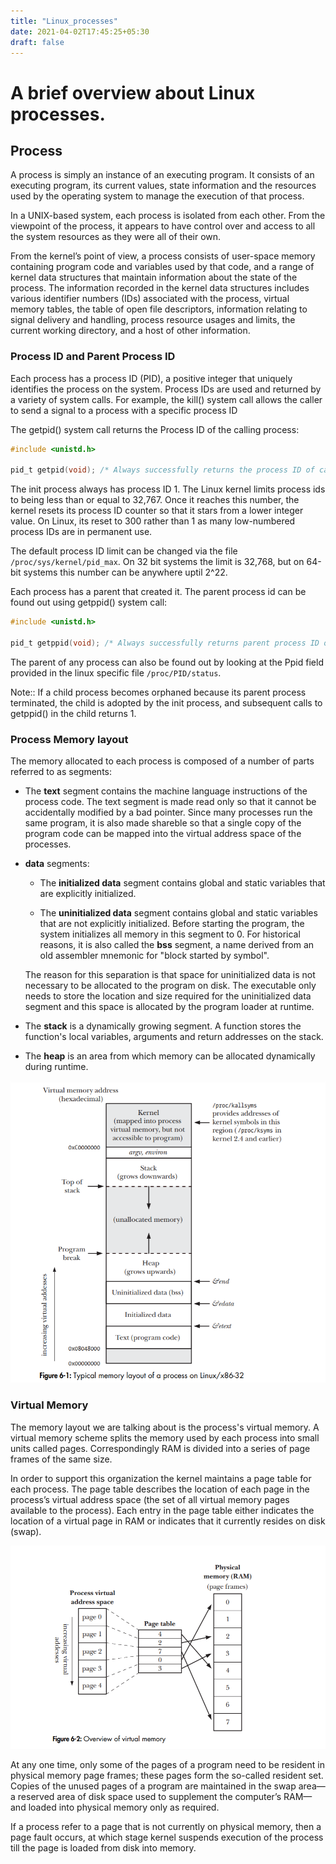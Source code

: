 ```yaml
---
title: "Linux_processes"
date: 2021-04-02T17:45:25+05:30
draft: false
---
```


# A brief overview about Linux processes.

## Process

A process is simply an instance of an executing program.
It consists of an executing program, its current values, state
information and the resources used by the operating system to manage
the execution of that process.

In a UNIX-based system, each process is isolated from each other.
From the viewpoint of the process, it appears to have control over
and access to all the system resources as they were all of their own.

From the kernel’s point of view, a process consists of user-space memory
containing program code and variables used by that code, and a range of kernel
data structures that maintain information about the state of the process. The
information recorded in the kernel data structures includes various identifier
numbers (IDs) associated with the process, virtual memory tables, the table of
open file descriptors, information relating to signal delivery and handling, 
process resource usages and limits, the current working directory, and
a host of other information.

### Process ID and Parent Process ID

Each process has a process ID (PID), a positive integer that uniquely identifies the
process on the system. Process IDs are used and returned by a variety of system
calls. For example, the kill() system call allows the caller to 
send a signal to a process with a specific process ID

The getpid() system call returns the Process ID of the calling process:

```c
#include <unistd.h>

pid_t getpid(void); /* Always successfully returns the process ID of caller */
```

The init process always has process ID 1.
The Linux kernel limits process ids to being less than or equal to 32,767.
Once it reaches this number, the kernel resets its process ID counter so that
it stars from a lower integer value. On Linux, its reset to 300 rather than 1
as many low-numbered process IDs are in permanent use.

The default process ID limit can be changed via the file `/proc/sys/kernel/pid_max`.
On 32 bit systems the limit is 32,768, but on 64-bit systems this number can be
anywhere uptil 2^22.

Each process has a parent that created it. The parent process id can be found out
using getppid() system call:

```c
#include <unistd.h>

pid_t getppid(void); /* Always successfully returns parent process ID of caller */
```

The parent of any process can also be found out by looking at the Ppid field provided
in the linux specific file `/proc/PID/status`.

Note:: If a child process becomes orphaned because its parent process terminated,
the child is adopted by the init process, and subsequent calls to getppid() in the
child returns 1.

### Process Memory layout

The memory allocated to each process is composed of a number of parts
referred to as segments:

* The **text** segment contains the machine language instructions of the
  process code. The text segment is made read only so that it cannot be
  accidentally modified by a bad pointer.
  Since many processes run the same program, it is also made shareble so
  that a single copy of the program code can be mapped into the virtual
  address space of the processes.

* **data** segments:
    * The **initialized data** segment contains global and static variables
      that are explicitly initialized.
    
    * The **uninitialized data** segment contains global and static variables
      that are not explicitly initialized. Before starting the program, the
      system initializes all memory in this segment to 0.
      For historical reasons, it is also called the **bss** segment, a name
      derived from an old assembler mnemonic for "block started by symbol".

    The reason for this separation is that space for uninitialized data is
    not necessary to be allocated to the program on disk. The executable only
    needs to store the location and size required for the uninitialized data
    segment and this space is allocated by the program loader at runtime.

* The **stack** is a dynamically growing segment. A function stores the function's
  local variables, arguments and return addresses on the stack.

* The **heap** is an area from which memory can be allocated dynamically during
  runtime.

![virtual memory layout](/virtual_memory_layout.png)

### Virtual Memory

The memory layout we are talking about is the process's virtual memory.
A virtual memory scheme splits the memory used by each process into small units
called pages. Correspondingly RAM is divided into a series of page frames of the
same size.

In order to support this organization the kernel maintains a page table for each
process. The page table describes the location of each page in the process’s virtual
address space (the set of all virtual memory pages available to the process).
Each entry in the page table either indicates the location of a virtual page in RAM
or indicates that it currently resides on disk (swap).

![page mapping](/page_mapping.png)

At any one time, only some of the pages of a program need
to be resident in physical memory page frames; these pages form the so-called
resident set. Copies of the unused pages of a program are maintained in the swap
area—a reserved area of disk space used to supplement the computer’s RAM—and
loaded into physical memory only as required.

If a process refer to a page that is not currently on physical memory, then a page
fault occurs, at which stage kernel suspends execution of the process till the
page is loaded from disk into memory.